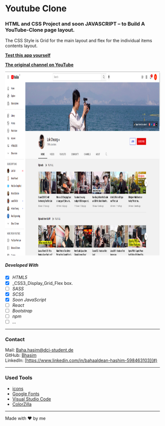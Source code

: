 # Youtube Clone


### HTML and CSS Project and soon JAVASCRIPT – to Build A YouTube-Clone page layout.



The CSS Style is Grid for the main layout and flex for the individual items contents layout.


**[Test this app yourself](bhasim.github.io/youtube-clone)**

**[The original channel on YouTube](https://www.youtube.com/channel/UC4_m1_0MTTmnWo4tpB0O_7g)**

<img src="./images/youtube-channel.png"  width="1838" height="600"/>


##### Developed With

- [x] _HTML5_
- [x] _CSS3_Display_Grid_Flex box.
- [ ] _SASS_
- [x] _SCSS_
- [x] _Soon JavaScript_
- [ ] _React_
- [ ] _Bootstrap_
- [ ] _npm_
- [ ] _..._

---

### Contact

Mail: <Baha.hasim@dci-student.de><br>
GitHub: [Bhasim](https://github.com/)<br>
LinkedIn: [https://www.linkedin.com/in/bahaaldean-hashim-598463103](#)

---

### Used Tools

- [icons](https://fonts.google.com/icons?selected=Material+Icons)
- [Google Fonts](https://fonts.google.com/)
- [Visual Studio Code](https://code.visualstudio.com/)
- [ColorZilla](https://www.colorzilla.com/chrome/)

---

Made with ❤️ by me
